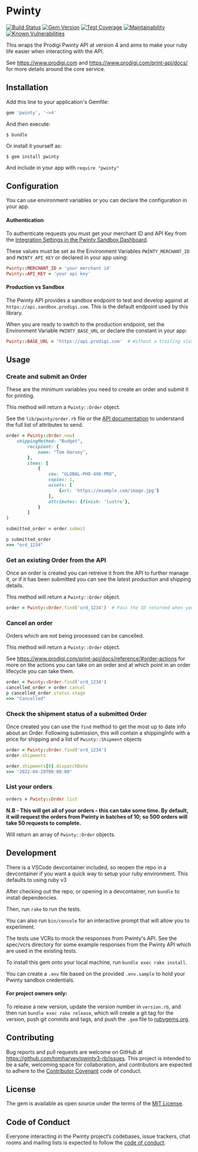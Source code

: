 # Pwinty

[![Build Status](https://travis-ci.org/tomharvey/pwinty3-rb.svg?branch=master)](https://travis-ci.org/tomharvey/pwinty3-rb)
[![Gem Version](https://badge.fury.io/rb/pwinty.svg)](https://badge.fury.io/rb/pwinty)
[![Test Coverage](https://api.codeclimate.com/v1/badges/e92699eebe92f2db5758/test_coverage)](https://codeclimate.com/github/tomharvey/pwinty3-rb/test_coverage)
[![Maintainability](https://api.codeclimate.com/v1/badges/e92699eebe92f2db5758/maintainability)](https://codeclimate.com/github/tomharvey/pwinty3-rb/maintainability)
[![Known Vulnerabilities](https://snyk.io//test/github/tomharvey/pwinty3-rb/badge.svg?targetFile=Gemfile.lock)](https://snyk.io//test/github/tomharvey/pwinty3-rb?targetFile=Gemfile.lock)


This wraps the Prodigi Pwinty API at version 4 and aims to make your ruby life easier
when interacting with the API.

See https://www.prodigi.com and https://www.prodigi.com/print-api/docs/ for more details around the
core service.

## Installation

Add this line to your application's Gemfile:

``` ruby
gem 'pwinty', '~>4'
```

And then execute:

    $ bundle

Or install it yourself as:

    $ gem install pwinty

 And include in your app with `require "pwinty"`

## Configuration
You can use environment variables or you can declare the configuration in your
app.

#### Authentication
To authenticate requests you must get your merchant ID and API Key from the
[Integration Settings in the Pwinty Sandbox Dashboard](https://sandbox-beta-dashboard.pwinty.com/settings/integrations).

These values must be set as the Environment Variables
`PWINTY_MERCHANT_ID` and `PWINTY_API_KEY`
or declared in your app using:

``` ruby
Pwinty::MERCHANT_ID = 'your merchant id'
Pwinty::API_KEY = 'your api key'
```

#### Production vs Sandbox
The Pwinty API provides a sandbox endpoint to test and develop against at
`https://api.sandbox.prodigi.com`. This is the default
endpoint used by this library.

When you are ready to switch to the production endpoint, set the
Environment Variable `PWINTY_BASE_URL` or declare the
constant in your app:

``` ruby
Pwinty::BASE_URL = 'https://api.prodigi.com'  # Without a trailing slash
```

## Usage

### Create and submit an Order

These are the minimum variables you need to create an order and submit it for printing.

This method will return a `Pwinty::Order` object.

See the `lib/pwinty/order.rb` file or the
[API documentation](https://www.prodigi.com/print-api/docs/reference/#create-order)
to understand the full list of attributes to send.

``` ruby
order = Pwinty::Order.new(
    shippingMethod: "Budget",
		recipient: {
			name: "Tom Harvey",
		},
		items: [
			{
				sku: "GLOBAL-PHO-4X6-PRO",
				copies: 1,
				assets: [
					{url: 'https://example.com/image.jpg'}
				],
				attributes: {finish: 'lustre'},
			}
		]
)

submitted_order = order.submit

p submitted_order
>>> "ord_1234"
```

### Get an existing Order from the API

Once an order is created you can retreive it from the API to further manage it,
or if it has been submitted you can see the latest production and shipping details.

This method will return a `Pwinty::Order` object.

``` ruby
order = Pwinty::Order.find('ord_1234')  # Pass the ID returned when you created the Order
```


### Cancel an order

Orders which are not being processed can be cancelled.

This method will return a `Pwinty::Order` object.

See https://www.prodigi.com/print-api/docs/reference/#order-actions for more on the actions
you can take on an order and at which point in an order lifecycle you can take them.

``` ruby
order = Pwinty::Order.find('ord_1234')
cancelled_order = order.cancel
p cancelled_order.status.stage
>>> "Cancelled"
```

### Check the shipment status of a submitted Order

Once created you can use the `find` method to get the most up to date info about an Order.
Following submission, this will contain a shippingInfo with a price for shipping and 
a list of `Pwinty::Shipment` objects

``` ruby
order = Pwinty::Order.find('ord_1234')
order.shipments

order.shipments[0].dispatchDate
>>> '2022-04-29T00:00:00"
```

### List your orders

``` ruby
orders = Pwinty::Order.list
```
**N.B - This will get all of your orders - this can take some time. By default, it will request the orders from Pwinty in batches of 10; so 500 orders will take 50 requests to complete.** 

Will return an array of `Pwinty::Order` objects.


## Development

There is a VSCode devcontainer included, so reopen the repo in a devcontainer if you want
a quick way to setup your ruby environment. This defaults to using ruby v3

After checking out the repo, or opening in a devcontainer, run `bundle` to install dependencies.

Then, run `rake` to run the tests.

You can also run `bin/console` for an interactive
prompt that will allow you to experiment.

The tests use VCRs to mock the responses from Pwinty's API. See the
spec/vcrs directory for some example responses from the Pwinty API
which are used in the existing tests.

To install this gem onto your local machine, run `bundle exec rake install`.

You can create a `.env` file based on the provided `.env.sample` to hold your Pwinty sandbox credentials.

#### For project owners only:
To release a new version, update the version number in `version.rb`, and then
run `bundle exec rake release`, which will create a git tag for the version,
push git commits and tags, and push the `.gem` file to
[rubygems.org](https://rubygems.org).

## Contributing

Bug reports and pull requests are welcome on GitHub at
https://github.com/tomharvey/pwinty3-rb/issues. This project is intended to be
a safe, welcoming space for collaboration, and contributors are expected to
adhere to the [Contributor Covenant](http://contributor-covenant.org)
code of conduct.

## License

The gem is available as open source under the terms of the
[MIT License](https://opensource.org/licenses/MIT).

## Code of Conduct

Everyone interacting in the Pwinty project’s codebases, issue trackers, chat
rooms and mailing lists is expected to follow the
[code of conduct](https://github.com/tomharvey/pwinty3-rb/blob/master/CODE_OF_CONDUCT.md).
